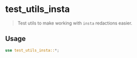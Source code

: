 # test_utils_insta

> Test utils to make working with `insta` redactions easier.

## Usage

```rust
use test_utils_insta::*;
```

<!-- Auto-update: 2025-10-16T09:06:16.866921 -->

<!-- Auto-update: 2025-10-19T08:59:12.339529 -->

<!-- Auto-update: 2025-10-19T09:56:26.094189 -->
